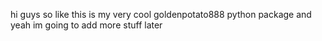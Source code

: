 hi guys so like this is my very cool goldenpotato888 python package and yeah im going to add more stuff later